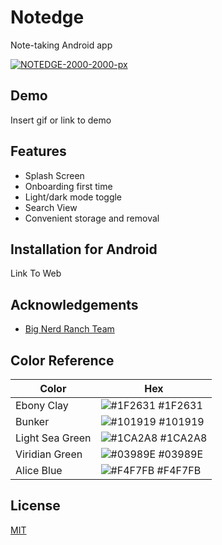 # Notedge

Note-taking Android app


<a href="https://ibb.co/0n2rr0W"><img src="https://i.ibb.co/514LLQz/NOTEDGE-2000-2000-px.png" alt="NOTEDGE-2000-2000-px" border="0"></a>


## Demo

Insert gif or link to demo


## Features

- Splash Screen
- Onboarding first time
- Light/dark mode toggle
- Search View
- Convenient storage and removal


## Installation for Android

Link To Web
    
## Acknowledgements

 - [Big Nerd Ranch Team](https://forums.bignerdranch.com/c/android-programming-4th-edition/658)


## Color Reference

| Color             | Hex                                                                |
| ----------------- | ------------------------------------------------------------------ |
| Ebony Clay | ![#1F2631](https://via.placeholder.com/10/0a192f?text=+) #1F2631 |
| Bunker | ![#101919](https://via.placeholder.com/10/101919?text=+) #101919 |
| Light Sea Green | ![#1CA2A8](https://via.placeholder.com/10/1CA2A8?text=+) #1CA2A8 |
| Viridian Green| ![#03989E](https://via.placeholder.com/10/03989E?text=+) #03989E |
| Alice Blue| ![#F4F7FB](https://via.placeholder.com/10/F4F7FB?text=+) #F4F7FB |


## License

[MIT](https://choosealicense.com/licenses/mit/)



